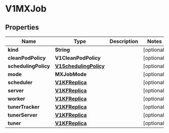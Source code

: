 

# V1MXJob


## Properties

| Name | Type | Description | Notes |
|------------ | ------------- | ------------- | -------------|
|**kind** | **String** |  |  [optional] |
|**cleanPodPolicy** | **V1CleanPodPolicy** |  |  [optional] |
|**schedulingPolicy** | [**V1SchedulingPolicy**](V1SchedulingPolicy.md) |  |  [optional] |
|**mode** | **MXJobMode** |  |  [optional] |
|**scheduler** | [**V1KFReplica**](V1KFReplica.md) |  |  [optional] |
|**server** | [**V1KFReplica**](V1KFReplica.md) |  |  [optional] |
|**worker** | [**V1KFReplica**](V1KFReplica.md) |  |  [optional] |
|**tunerTracker** | [**V1KFReplica**](V1KFReplica.md) |  |  [optional] |
|**tunerServer** | [**V1KFReplica**](V1KFReplica.md) |  |  [optional] |
|**tuner** | [**V1KFReplica**](V1KFReplica.md) |  |  [optional] |



